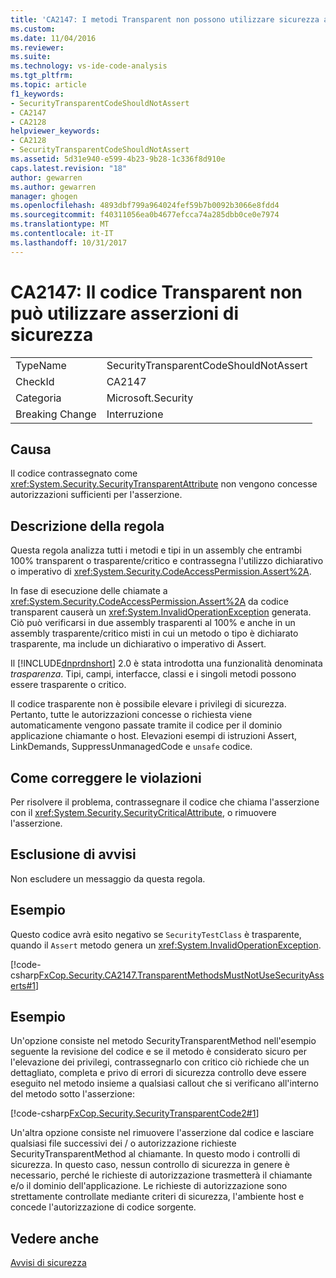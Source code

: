 ```yaml
---
title: 'CA2147: I metodi Transparent non possono utilizzare sicurezza asserzioni | Documenti Microsoft'
ms.custom: 
ms.date: 11/04/2016
ms.reviewer: 
ms.suite: 
ms.technology: vs-ide-code-analysis
ms.tgt_pltfrm: 
ms.topic: article
f1_keywords:
- SecurityTransparentCodeShouldNotAssert
- CA2147
- CA2128
helpviewer_keywords:
- CA2128
- SecurityTransparentCodeShouldNotAssert
ms.assetid: 5d31e940-e599-4b23-9b28-1c336f8d910e
caps.latest.revision: "18"
author: gewarren
ms.author: gewarren
manager: ghogen
ms.openlocfilehash: 4893dbf799a964024fef59b7b0092b3066e8fdd4
ms.sourcegitcommit: f40311056ea0b4677efcca74a285dbb0ce0e7974
ms.translationtype: MT
ms.contentlocale: it-IT
ms.lasthandoff: 10/31/2017
---
```

# <a name="ca2147-transparent-methods-may-not-use-security-asserts"></a>CA2147: Il codice Transparent non può utilizzare asserzioni di sicurezza
|||  
|-|-|  
|TypeName|SecurityTransparentCodeShouldNotAssert|  
|CheckId|CA2147|  
|Categoria|Microsoft.Security|  
|Breaking Change|Interruzione|  
  
## <a name="cause"></a>Causa  
 Il codice contrassegnato come <xref:System.Security.SecurityTransparentAttribute> non vengono concesse autorizzazioni sufficienti per l'asserzione.  
  
## <a name="rule-description"></a>Descrizione della regola  
 Questa regola analizza tutti i metodi e tipi in un assembly che entrambi 100% transparent o trasparente/critico e contrassegna l'utilizzo dichiarativo o imperativo di <xref:System.Security.CodeAccessPermission.Assert%2A>.  
  
 In fase di esecuzione delle chiamate a <xref:System.Security.CodeAccessPermission.Assert%2A> da codice transparent causerà un <xref:System.InvalidOperationException> generata. Ciò può verificarsi in due assembly trasparenti al 100% e anche in un assembly trasparente/critico misti in cui un metodo o tipo è dichiarato trasparente, ma include un dichiarativo o imperativo di Assert.  
  
 Il [!INCLUDE[dnprdnshort](../code-quality/includes/dnprdnshort_md.md)] 2.0 è stata introdotta una funzionalità denominata *trasparenza*. Tipi, campi, interfacce, classi e i singoli metodi possono essere trasparente o critico.  
  
 Il codice trasparente non è possibile elevare i privilegi di sicurezza. Pertanto, tutte le autorizzazioni concesse o richiesta viene automaticamente vengono passate tramite il codice per il dominio applicazione chiamante o host. Elevazioni esempi di istruzioni Assert, LinkDemands, SuppressUnmanagedCode e `unsafe` codice.  
  
## <a name="how-to-fix-violations"></a>Come correggere le violazioni  
 Per risolvere il problema, contrassegnare il codice che chiama l'asserzione con il <xref:System.Security.SecurityCriticalAttribute>, o rimuovere l'asserzione.  
  
## <a name="when-to-suppress-warnings"></a>Esclusione di avvisi  
 Non escludere un messaggio da questa regola.  
  
## <a name="example"></a>Esempio  
 Questo codice avrà esito negativo se `SecurityTestClass` è trasparente, quando il `Assert` metodo genera un <xref:System.InvalidOperationException>.  
  
 [!code-csharp[FxCop.Security.CA2147.TransparentMethodsMustNotUseSecurityAsserts#1](../code-quality/codesnippet/CSharp/ca2147-transparent-methods-may-not-use-security-asserts_1.cs)]  
  
## <a name="example"></a>Esempio  
 Un'opzione consiste nel metodo SecurityTransparentMethod nell'esempio seguente la revisione del codice e se il metodo è considerato sicuro per l'elevazione dei privilegi, contrassegnarlo con critico ciò richiede che un dettagliato, completa e privo di errori di sicurezza controllo deve essere eseguito nel metodo insieme a qualsiasi callout che si verificano all'interno del metodo sotto l'asserzione:  
  
 [!code-csharp[FxCop.Security.SecurityTransparentCode2#1](../code-quality/codesnippet/CSharp/ca2147-transparent-methods-may-not-use-security-asserts_2.cs)]  
  
 Un'altra opzione consiste nel rimuovere l'asserzione dal codice e lasciare qualsiasi file successivi dei / o autorizzazione richieste SecurityTransparentMethod al chiamante. In questo modo i controlli di sicurezza. In questo caso, nessun controllo di sicurezza in genere è necessario, perché le richieste di autorizzazione trasmetterà il chiamante e/o il dominio dell'applicazione. Le richieste di autorizzazione sono strettamente controllate mediante criteri di sicurezza, l'ambiente host e concede l'autorizzazione di codice sorgente.  
  
## <a name="see-also"></a>Vedere anche  
 [Avvisi di sicurezza](../code-quality/security-warnings.md)